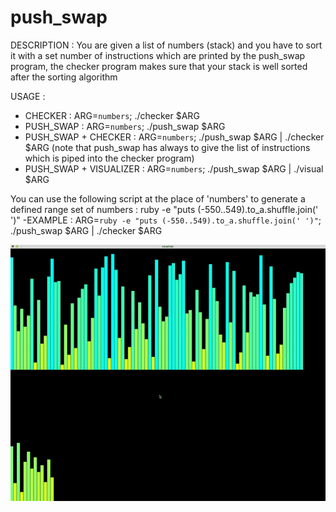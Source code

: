 # push_swap

DESCRIPTION : You are given a list of numbers (stack) and you have to sort it with a set number of instructions which are printed
by the push_swap program, the checker program makes sure that your stack is well sorted after the sorting algorithm

USAGE :

- CHECKER : ARG=`numbers`; ./checker $ARG
- PUSH_SWAP : ARG=`numbers`; ./push_swap $ARG
- PUSH_SWAP + CHECKER : ARG=`numbers`; ./push_swap $ARG | ./checker $ARG (note that push_swap has always to give
the list of instructions which is piped into the checker program)
- PUSH_SWAP + VISUALIZER : ARG=`numbers`; ./push_swap $ARG | ./visual $ARG

You can use the following script at the place of 'numbers' to generate a defined range set of numbers :
          ruby -e "puts (-550..549).to_a.shuffle.join(' ')"
-EXAMPLE : ARG=`ruby -e "puts (-550..549).to_a.shuffle.join(' ')"`; ./push_swap $ARG | ./checker $ARG

![](ps.gif)
